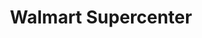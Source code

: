 ---
title: "Walmart Supercenter"
url: /houston/walmart-supercenter-rowlett-road/
shop: supermarket
---